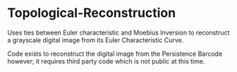 # Topological-Reconstruction
Uses ties between Euler characteristic and Moebius Inversion to reconstruct a grayscale digital image from its Euler Characteristic Curve.

Code exists to reconstruct the digital image from the Persistence Barcode however; it requires third party code which is not public at this time.
